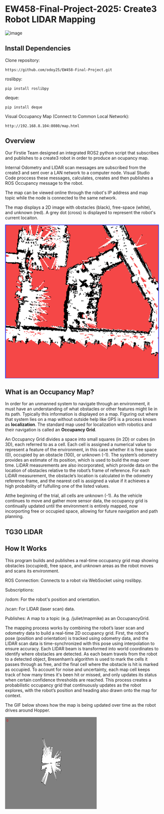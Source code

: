 # EW458-Final-Project-2025: Create3 Robot LIDAR Mapping
![image](https://github.com/user-attachments/assets/8fc3ff95-41d3-46e3-bd70-330c68290362)


## Install Dependencies

Clone repository:
```
https://github.com/odoy25/EW458-Final-Project.git
```
roslibpy:
```
pip install roslibpy 
```
deque:
```
pip install deque
```
Visual Occupancy Map (Connect to Common Local Network):
```
http://192.168.8.104:8080/map.html
```
## Overview

Our Firstie Team designed an integrated ROS2 python script that subscribes and publishes to a create3 robot in order to produce an ocupancy map. 

Internal Odometry and LIDAR scan messages are subscribed from the create3 and sent over a LAN network to a computer node. Visual Studio Code proccess these messages, calculates, creates and then publishes a ROS Occupancy message to the robot. 

The map can be viewed online through the robot's IP address and map topic while the node is connected to the same network.

The map displays a 2D image with obstacles (black), free-space (white), and unknown (red). A grey dot (cross) is displayed to represent the robot's current locaiton. 

![image](Hopper_Hall_LIDAR_scan.png)

## What is an Occupancy Map?
In order for an unmanned system to navigate through an environment, it must have an understanding of what obstacles or other features might lie in its path. Typically this information is displayed on a map. Figuring out where that system lies on a map without outside help like GPS is a process known as **localization**. The standard map used for localization with robotics and their navigation is called an **Occupancy Grid**.

An Occupancy Grid divides a space into small squares (in 2D) or cubes (in 3D), each referred to as a cell. Each cell is assigned a numerical value to represent a feature of the environment, in this case whether it is free space (0), occupied by an obstacle (100), or unknown (-1). The system’s odometry provides an estimate of its position, which is used to build the map over time. LiDAR measurements are also incorporated, which provide data on the location of obstacles relative to the robot’s frame of reference. For each LiDAR measurement, the obstacle’s location is calculated in the odometry reference frame, and the nearest cell is assigned a value if it achieves a high probability of fulfulling one of the listed values. 

Atthe beginning of the trial, all cells are unknown (-1). As the vehicle continues to move and gather more sensor data, the occupancy grid is continually updated until the environment is entirely mapped, now incorporting free or occupied space,  allowing for future navigation and path planning.

## TG30 LIDAR 


## How It Works

This program builds and publishes a real-time occupancy grid map showing obstacles (occupied), free space, and unknown areas as the robot moves and scans its environment.

ROS Connection: Connects to a robot via WebSocket using roslibpy.

Subscriptions:

/odom: For the robot's position and orientation.

/scan: For LIDAR (laser scan) data.

Publishes: A map to a topic (e.g. /juliet/mapmike) as an OccupancyGrid.

The mapping process works by combining the robot’s laser scan and odometry data to build a real-time 2D occupancy grid. First, the robot's pose (position and orientation) is tracked using odometry data, and the LIDAR scan data is time-synchronized with this pose using interpolation to ensure accuracy. Each LIDAR beam is transformed into world coordinates to identify where obstacles are detected. As each beam travels from the robot to a detected object, Bresenham’s algorithm is used to mark the cells it passes through as free, and the final cell where the obstacle is hit is marked as occupied. To account for noise and uncertainty, each map cell keeps track of how many times it's been hit or missed, and only updates its status when certain confidence thresholds are reached. This process creates a probabilistic occupancy grid that continuously updates as the robot explores, with the robot’s position and heading also drawn onto the map for context.

The GIF below shows how the map is being updated over time as the robot drives around Hopper.

![image](HKO_map1.gif)
